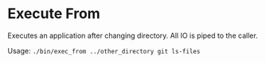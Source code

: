 # Execute From

Executes an application after changing directory.
All IO is piped to the caller.

Usage: `./bin/exec_from ../other_directory git ls-files`
